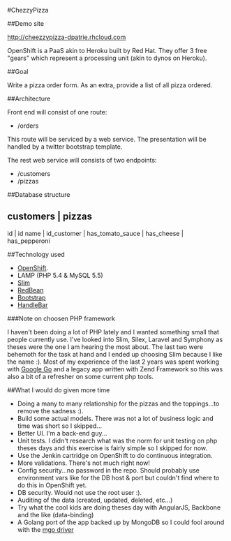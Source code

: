 #ChezzyPizza

##Demo site

http://cheezzypizza-dpatrie.rhcloud.com

OpenShift is a PaaS akin to Heroku built by Red Hat. They offer 3 free "gears" which represent a processing unit (akin to dynos on Heroku).

##Goal

Write a pizza order form. As an extra, provide a list of all pizza ordered.

##Architecture

Front end will consist of one route:

- /orders

This route will be serviced by a web service. The presentation will be handled by a twitter bootstrap template.

The rest web service will consists of two endpoints:

- /customers
- /pizzas

##Database structure

customers   | pizzas
----------------------------
id          | id
name        | id_customer
            | has_tomato_sauce
            | has_cheese
            | has_pepperoni


##Technology used

- [OpenShift](https://www.openshift.com).
- LAMP (PHP 5.4 & MySQL 5.5)
- [Slim](http://www.slimframework.com/)
- [RedBean](http://redbeanphp.com)
- [Bootstrap](http://getbootstrap.com/)
- [HandleBar](http://handlebarsjs.com/)


###Note on choosen PHP framework

I haven't been doing a lot of PHP lately and I wanted something small that people currently use. I've looked into Slim, Silex, Laravel and Symphony as theses were the one I am hearing the most about. The last two were behemoth for the task at hand and I ended up choosing Slim because I like the name :). Most of my experience of the last 2 years was spent working with [Google Go](http://golang.org) and a legacy app written with Zend Framework so this was also a bit of a refresher on some current php tools.


##What I would do given more time

- Doing a many to many relationship for the pizzas and the toppings...to remove the sadness :).
- Build some actual models. There was not a lot of business logic and time was short so I skipped...
- Better UI. I'm a back-end guy...
- Unit tests. I didn't research what was the norm for unit testing on php theses days and this exercise is fairly simple so I skipped for now.
- Use the Jenkin cartridge on OpenShift to do continuous integration.
- More validations. There's not much right now!
- Config security...no password in the repo. Should probably use environment vars like for the DB host & port but couldn't find where to do this in OpenShift yet.
- DB security. Would not use the root user :).
- Auditing of the data (created, updated, deleted, etc...)
- Try what the cool kids are doing theses day with AngularJS, Backbone and the like (data-binding)
- A Golang port of the app backed up by MongoDB so I could fool around with the [mgo driver](https://labix.org/mgo)
